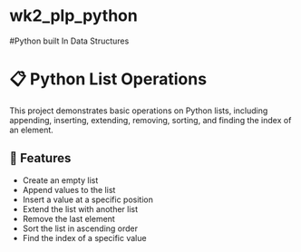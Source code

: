 # wk2_plp_python
#Python built In Data Structures
# 📋 Python List Operations
This project demonstrates basic operations on Python lists, including appending, inserting, extending, removing, sorting, and finding the index of an element.

## 🔧 Features

- Create an empty list
- Append values to the list
- Insert a value at a specific position
- Extend the list with another list
- Remove the last element
- Sort the list in ascending order
- Find the index of a specific value
